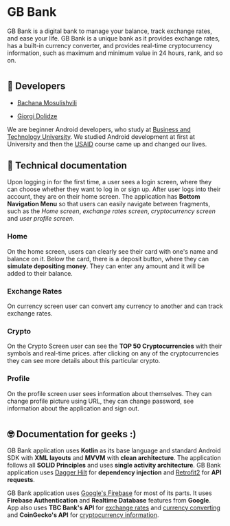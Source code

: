 # GB Bank
GB Bank is a digital bank to manage your balance, track exchange rates,
and ease your life. GB Bank is a unique bank as it provides exchange rates,
has a built-in currency converter, and provides real-time cryptocurrency
information, such as maximum and minimum value in 24 hours, rank, and so on.
  #


## 🚀 Developers

- [Bachana Mosulishvili](https://www.github.com/bchmsl)

- [Giorgi Dolidze](https://www.github.com/GiorgiDolidzee)

We are beginner Android developers,
who study at [Business and Technology University](https://btu.edu.ge/). We studied
Android development at first at University and then the
[USAID](https://www.usaid.gov/) course came up and changed our lives. 
 ## 
## 📝 Technical documentation

Upon logging in for the first time, a user sees a login screen,
where they can choose whether they want to log in or sign up.
After user logs into their account, they are on their home screen.
The application has **Bottom Navigation Menu** so that users
can easily navigate between fragments, such as the *Home screen*, *exchange rates
screen*, *cryptocurrency screen* and *user profile screen*.

  
### Home
On the home screen, users can clearly see their card with one's name and balance on it.
Below the card, there is a deposit button, where they can **simulate depositing money**. They
can enter any amount and it will be added to their balance.
  

### Exchange Rates
On currency screen user can convert any currency to another and can track exchange rates.
  

### Crypto
On the Crypto Screen user can see the **TOP 50 Cryptocurrencies** with their symbols and real-time prices.
after clicking on any of the cryptocurrencies they can see more details about this particular
crypto.

  
### Profile
On the profile screen user sees information about themselves. They can change profile picture
using URL, they can change password, see information about the application and sign out.
  
# 
## 🤓 Documentation for geeks :)
GB Bank application uses **Kotlin** as its base language and standard Android
SDK with **XML layouts** and **MVVM** with **clean architecture**. The application follows all **SOLID
Principles** and uses **single activity architecture**. GB Bank application uses [Dagger Hilt](https://github.com/google/dagger/tree/master/java/dagger/hilt)
for **dependency injection** and [Retrofit2](https://github.com/square/retrofit) for **API requests**.
  

GB Bank application uses [Google's Firebase](https://firebase.google.com/) for most of its parts.
It uses **Firebase Authentication** and **Realtime Database** features from **Google**.
App also uses **TBC Bank's API** for [exchange rates](https://developers.tbcbank.ge/reference/exchangerates-get-commercial-rates-api) and [currency converting](https://developers.tbcbank.ge/reference/exchangerates-convert-with-commercial-rates-api) and
**CoinGecko's API** for [cryptocurrency information](https://www.coingecko.com/en/api/documentation).

